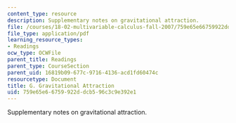 ```yaml
---
content_type: resource
description: Supplementary notes on gravitational attraction.
file: /courses/18-02-multivariable-calculus-fall-2007/759e65e66759922ddcb596c3c9e392e1_gravitnl_attracn.pdf
file_type: application/pdf
learning_resource_types:
- Readings
ocw_type: OCWFile
parent_title: Readings
parent_type: CourseSection
parent_uid: 16819b09-677c-9716-4136-acd1fd60474c
resourcetype: Document
title: G. Gravitational Attraction
uid: 759e65e6-6759-922d-dcb5-96c3c9e392e1
---
```

Supplementary notes on gravitational attraction.

